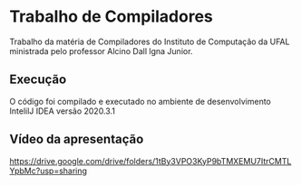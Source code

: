 # Trabalho de Compiladores
Trabalho da matéria de Compiladores do Instituto de Computação da UFAL ministrada pelo professor Alcino Dall lgna Junior.
## Execução
O código foi compilado e executado no ambiente de desenvolvimento IntelilJ IDEA versão 2020.3.1

## Vídeo da apresentação
<https://drive.google.com/drive/folders/1tBy3VPO3KyP9bTMXEMU7ItrCMTLYpbMc?usp=sharing>
